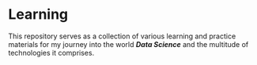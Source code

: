 # Learning

This repository serves as a collection of various learning and practice materials for my journey into the world ***Data Science*** and the multitude of technologies it comprises.


